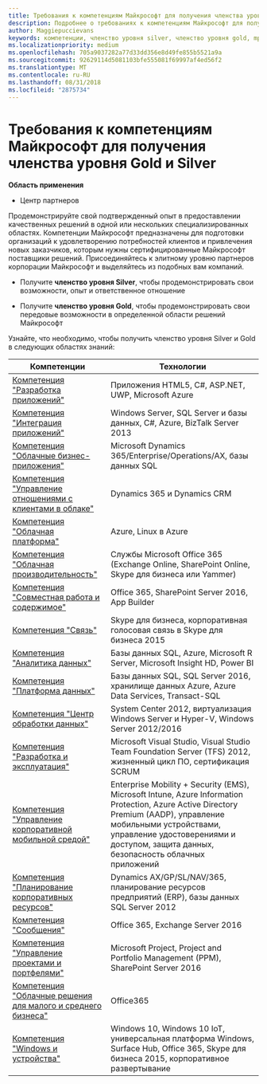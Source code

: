 ```yaml
---
title: Требования к компетенциям Майкрософт для получения членства уровня Gold и Silver | Центр партнеров
description: Подробнее о требованиях к компетенциям Майкрософт для получения членства уровней Gold и Silver.
author: Maggiepuccievans
keywords: компетенции, членство уровня silver, членство уровня gold, mpn, MAPS, навыки, Microsoft Partner Network, членство в сети
ms.localizationpriority: medium
ms.openlocfilehash: 705a9037282a77d33dd356e8d49fe855b5521a9a
ms.sourcegitcommit: 92629114d5081103bfe555081f69997af4ed56f2
ms.translationtype: MT
ms.contentlocale: ru-RU
ms.lasthandoff: 08/31/2018
ms.locfileid: "2875734"
---
```

# <a name="microsoft-competency-requirements-for-gold-and-silver-membership"></a>Требования к компетенциям Майкрософт для получения членства уровня Gold и Silver

**Область применения**

-  Центр партнеров

Продемонстрируйте свой подтвержденный опыт в предоставлении качественных решений в одной или нескольких специализированных областях. Компетенции Майкрософт предназначены для подготовки организаций к удовлетворению потребностей клиентов и привлечения новых заказчиков, которым нужны сертифицированные Майкрософт поставщики решений. Присоединяйтесь к элитному уровню партнеров корпорации Майкрософт и выделяйтесь из подобных вам компаний.

- Получите **членство уровня Silver**, чтобы продемонстрировать свои возможности, опыт и ответственное отношение

- Получите **членство уровня Gold**, чтобы продемонстрировать свои передовые возможности в определенной области решений Майкрософт

Узнайте, что необходимо, чтобы получить членство уровня Silver и Gold в следующих областях знаний:


| Компетенции  | Технологии |
|   ------------------   |   -------   |
| [Компетенция "Разработка приложений"](https://partner.microsoft.com/membership/application-development-competency) | Приложения HTML5, C#, ASP.NET, UWP, Microsoft Azure |
| [Компетенция "Интеграция приложений"](https://partner.microsoft.com/membership/application-integration-competency) | Windows Server, SQL Server и базы данных, C#, Azure, BizTalk Server 2013|
| [Компетенция "Облачные бизнес-приложения"](https://partner.microsoft.com/membership/cloud-business-applications-competency)| Microsoft Dynamics 365/Enterprise/Operations/AX, базы данных SQL |
| [Компетенция "Управление отношениями с клиентами в облаке"](https://partner.microsoft.com/membership/cloud-customer-relationship-management-competency)| Dynamics 365 и Dynamics CRM |
| [Компетенция "Облачная платформа"](https://partner.microsoft.com/membership/cloud-platform-competency)| Azure, Linux в Azure |
| [Компетенция "Облачная производительность"](https://partner.microsoft.com/membership/cloud-productivity-competency)| Службы Microsoft Office 365 (Exchange Online, SharePoint Online, Skype для бизнеса или Yammer)|
| [Компетенция "Совместная работа и содержимое"](https://partner.microsoft.com/membership/collaboration-and-content-competency)| Office 365, SharePoint Server 2016, App Builder |
| [Компетенция "Связь"](https://partner.microsoft.com/membership/communications-competency)| Skype для бизнеса, корпоративная голосовая связь в Skype для бизнеса 2015 |
| [Компетенция "Аналитика данных"](https://partner.microsoft.com/membership/data-analytics-competency)| Базы данных SQL, Azure, Microsoft R Server, Microsoft Insight HD, Power BI |
| [Компетенция "Платформа данных"](https://partner.microsoft.com/membership/data-platform-competency)| Базы данных SQL, SQL Server 2016, хранилище данных Azure, Azure Data Services, Transact-SQL |
| [Компетенция "Центр обработки данных"](https://partner.microsoft.com/membership/datacenter-competency)| System Center 2012, виртуализация Windows Server и Hyper-V, Windows Server 2012/2016 |
| [Компетенция "Разработка и эксплуатация"](https://partner.microsoft.com/membership/devops-competency)| Microsoft Visual Studio, Visual Studio Team Foundation Server (TFS) 2012, жизненный цикл ПО, сертификация SCRUM |
| [Компетенция "Управление корпоративной мобильной средой"](https://partner.microsoft.com/membership/enterprise-mobility-management-competency)| Enterprise Mobility + Security (EMS), Microsoft Intune, Azure Information Protection, Azure Active Directory Premium (AADP), управление мобильными устройствами, управление удостоверениями и доступом, защита данных, безопасность облачных приложений |
| [Компетенция "Планирование корпоративных ресурсов"](https://partner.microsoft.com/membership/enterprise-resource-planning-competency)| Dynamics AX/GP/SL/NAV/365, планирование ресурсов предприятий (ERP), базы данных SQL Server 2012  |
| [Компетенция "Сообщения"](https://partner.microsoft.com/membership/messaging-competency)| Office 365, Exchange Server 2016 |
| [Компетенция "Управление проектами и портфелями"](https://partner.microsoft.com/membership/project-portfolio-management-competency)| Microsoft Project, Project and Portfolio Management (PPM), SharePoint Server 2016|
| [Компетенция "Облачные решения для малого и среднего бизнеса"](https://partner.microsoft.com/membership/small-midmarket-cloud-solutions-competency)| Office365 |
| [Компетенция "Windows и устройства"](https://partner.microsoft.com/membership/windows-and-devices-competency)| Windows 10, Windows 10 IoT, универсальная платформа Windows, Surface Hub, Office 365, Skype для бизнеса 2015, корпоративное развертывание |